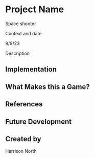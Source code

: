 # Project Name

Space shooter

Context and date

9/9/23

Description

## Implementation

## What Makes this a Game?

## References

## Future Development

## Created by
Harrison North
